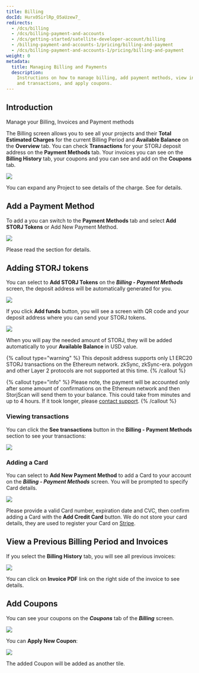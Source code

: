 ```yaml
---
title: Billing
docId: Hurx0SirlRp_O5aUzew7_
redirects:
  - /dcs/billing
  - /dcs/billing-payment-and-accounts
  - /dcs/getting-started/satellite-developer-account/billing
  - /billing-payment-and-accounts-1/pricing/billing-and-payment
  - /dcs/billing-payment-and-accounts-1/pricing/billing-and-payment
weight: 0
metadata:
  title: Managing Billing and Payments
  description:
    Instructions on how to manage billing, add payment methods, view invoices
    and transactions, and apply coupons.
---
```


## Introduction

Manage your Billing, Invoices and Payment methods

The Billing screen allows you to see all your projects and their **Total Estimated Charges** for the current Billing Period and **Available Balance** on the **Overview** tab. You can check **Transactions** for your STORJ deposit address on the **Payment Methods** tab. Your invoices you can see on the **Billing History** tab, your coupons and [](docId:i6OGJ9eZJC7Vw04nKSqcD) you can see and add on the **Coupons** tab.

![](https://link.storjshare.io/raw/jua7rls6hkx5556qfcmhrqed2tfa/docs/images/3YnX9irXmd-LfzDcs71nn_image.png)

You can expand any Project to see details of the charge. See [](docId:59T_2l7c1rvZVhI8p91VX) for details.

## Add a Payment Method

To add a [](docId:7U4_uu6Pzg6u2N6FpV9VE) you can switch to the **Payment Methods** tab and select **Add STORJ Tokens** or Add New Payment Method.

![](https://link.storjshare.io/raw/jua7rls6hkx5556qfcmhrqed2tfa/docs/images/B72QGAlJzf15QL7tVadUp_image.png)

Please read the [](docId:59T_2l7c1rvZVhI8p91VX) section for details.

## Adding STORJ tokens

You can select to **Add STORJ Tokens** on the **_Billing - Payment Methods_** screen, the deposit address will be automatically generated for you.

![](https://link.storjshare.io/raw/jua7rls6hkx5556qfcmhrqed2tfa/docs/images/SXaLqT-6sp7FMoEBG2mz__image.png)

If you click **Add funds** button, you will see a screen with QR code and your deposit address where you can send your STORJ tokens.

![](https://link.storjshare.io/raw/jua7rls6hkx5556qfcmhrqed2tfa/docs/images/-xLps8zNN2VHXNIRTNmHh_image.png)

When you will pay the needed amount of STORJ, they will be added automatically to your **Available Balance** in USD value.

{% callout type="warning"  %}
This deposit address supports only L1 ERC20 STORJ transactions on the Ethereum network. zkSync, zkSync-era. polygon and other Layer 2 protocols are not supported at this time.
{% /callout %}

{% callout type="info"  %}
Please note, the payment will be accounted only after some amount of confirmations on the Ethereum network and then StorjScan will send them to your balance. This could take from minutes and up to 4 hours. If it took longer, please [contact support](https://supportdcs.storj.io).
{% /callout %}

### Viewing transactions

You can click the **See transactions** button in the **Billing - Payment Methods** section to see your transactions:

![](https://link.storjshare.io/raw/jua7rls6hkx5556qfcmhrqed2tfa/docs/images/g4vqDj2OU3yjOWwdSra96_image.png)

### Adding a Card

You can select to **Add New Payment Method** to add a Card to your account on the **_Billing - Payment Methods_** screen. You will be prompted to specify Card details.

![](https://link.storjshare.io/raw/jua7rls6hkx5556qfcmhrqed2tfa/docs/images/C4o1JavxukxpIrcIEGW-B_image.png)

Please provide a valid Card number, expiration date and CVC, then confirm adding a Card with the **Add Credit Card** button. We do not store your card details, they are used to register your Card on [Stripe](https://stripe.com).

## View a Previous Billing Period and Invoices

If you select the **Billing History** tab, you will see all previous invoices:

![](https://link.storjshare.io/raw/jua7rls6hkx5556qfcmhrqed2tfa/docs/images/1i-OBeqj-5Y48u2ljqStm_image.png)

You can click on **Invoice PDF** link on the right side of the invoice to see details.

## Add Coupons

You can see your coupons on the **_Coupons_** tab of the **_Billing_** screen.

![](https://link.storjshare.io/raw/jua7rls6hkx5556qfcmhrqed2tfa/docs/images/EXnpfXGcvdpypTipra8Ln_image.png)

You can **Apply New Coupon**:

![](https://link.storjshare.io/raw/jua7rls6hkx5556qfcmhrqed2tfa/docs/images/k2OfgUDmOO_kMxWyBrcIE_image.png)

The added Coupon will be added as another tile.
